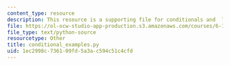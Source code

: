 ```yaml
---
content_type: resource
description: This resource is a supporting file for conditionals and  loops.
file: https://ol-ocw-studio-app-production.s3.amazonaws.com/courses/6-189-a-gentle-introduction-to-programming-using-python-january-iap-2011/1ec2998c736109fd5a3ac594c51c4cfd_conditional_examples.py
file_type: text/python-source
resourcetype: Other
title: conditional_examples.py
uid: 1ec2998c-7361-09fd-5a3a-c594c51c4cfd
---
```

